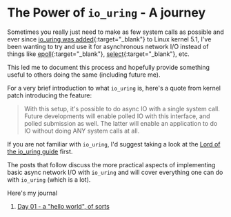 #  The Power of `io_uring` - A journey

Sometimes you really just need to make as few system calls as possible and ever since [io_uring was added](https://en.wikipedia.org/wiki/Io_uring){:target="_blank"} to Linux kernel 5.1, I've been wanting to try and use it for asynchronous network I/O instead of things like [epoll](https://man7.org/linux/man-pages/man7/epoll.7.html){:target="_blank"}, [select](https://man7.org/linux/man-pages/man2/select.2.html){:target="_blank"}, etc.

This led me to document this process and hopefully provide something useful to others doing the same (including future me).

For a very brief introduction to what `io_uring` is, here's a quote from kernel patch introducing the feature:

> With this setup, it's possible to do async IO with a single system call. Future developments will enable polled IO with this interface, and polled submission as well. The latter will enable an application to do IO without doing ANY system calls at all.

If you are not familiar with `io_uring`, I'd suggest taking a look at the [Lord of the io_uring guide](https://unixism.net/loti/index.html) first.

The posts that follow discuss the more practical aspects of implementing basic async network I/O with `io_uring` and will cover everything one can do with `io_uring` (which is a lot).

Here's my journal
1. [Day 01 - a "hello world", of sorts](io_uring_journal_day01.md)
